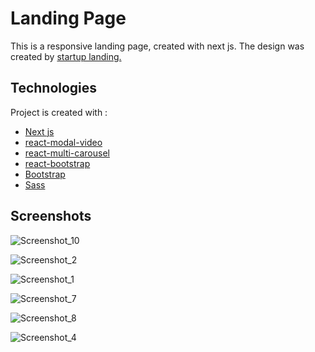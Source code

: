 
# Landing Page

This is a responsive landing page, created with next js. The design was created by [startup landing.](https://startuplanding.redq.io)


## Technologies
 
Project is created with : 

- [Next js](https://nextjs.org)
- [react-modal-video](https://www.npmjs.com/package/react-modal-video)
- [react-multi-carousel](https://react-multi-carousel.surge.sh)
- [react-bootstrap](https://react-bootstrap.github.io)
- [Bootstrap](https://getbootstrap.com)
- [Sass](https://sass-lang.com)




## Screenshots


![Screenshot_10](https://user-images.githubusercontent.com/86678700/181424920-18c6c09e-4767-45c7-bbdf-a7e94b0b58f0.png)

![Screenshot_2](https://user-images.githubusercontent.com/86678700/181424655-5184fdd0-8d7f-4056-bb9b-d63d235e094d.png)

![Screenshot_1](https://user-images.githubusercontent.com/86678700/181424669-79eb04b0-5858-4f11-8b67-07621ff2fd88.png)

![Screenshot_7](https://user-images.githubusercontent.com/86678700/181424689-68702aff-e455-41fa-ac99-ca91b2566248.png)

![Screenshot_8](https://user-images.githubusercontent.com/86678700/181424719-9b1a40eb-737e-4399-997a-02b4fb894985.png)

![Screenshot_4](https://user-images.githubusercontent.com/86678700/181424735-85cc8202-1bc0-4129-8e7a-77cbd3e3aac1.png)



